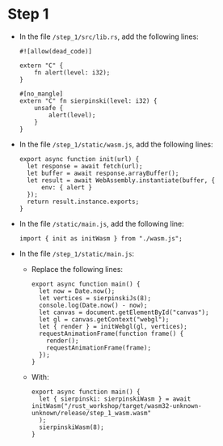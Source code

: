 # Step 1

* In the file `/step_1/src/lib.rs`, add the following lines:
  
      #![allow(dead_code)]

      extern "C" {
          fn alert(level: i32);
      }

      #[no_mangle]
      extern "C" fn sierpinski(level: i32) {
          unsafe {
              alert(level);
          }
      }

* In the file `/step_1/static/wasm.js`, add the following lines:

      export async function init(url) {
        let response = await fetch(url);
        let buffer = await response.arrayBuffer();
        let result = await WebAssembly.instantiate(buffer, {
            env: { alert }
        });
        return result.instance.exports;
      }

* In the file `/static/main.js`, add the following line:

      import { init as initWasm } from "./wasm.js";

* In the file `/step_1/static/main.js`:

  * Replace the following lines:

        export async function main() {
          let now = Date.now();
          let vertices = sierpinskiJs(8);
          console.log(Date.now() - now);
          let canvas = document.getElementById("canvas");
          let gl = canvas.getContext("webgl");
          let { render } = initWebgl(gl, vertices);
          requestAnimationFrame(function frame() {
            render();
            requestAnimationFrame(frame);
          });
        }

  * With:

        export async function main() {
          let { sierpinski: sierpinskiWasm } = await initWasm("/rust_workshop/target/wasm32-unknown-unknown/release/step_1_wasm.wasm"
          );
          sierpinskiWasm(8);
        }